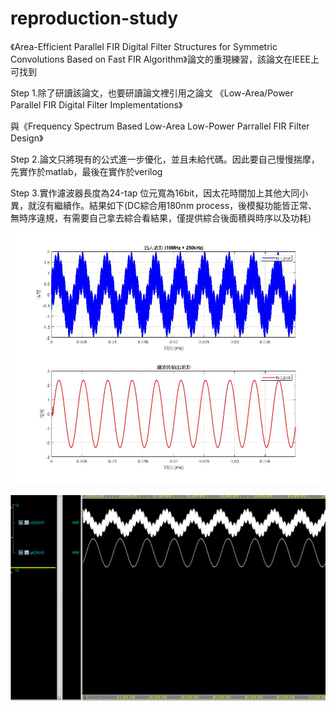 # reproduction-study
《Area-Efficient Parallel FIR Digital Filter Structures for Symmetric Convolutions Based on Fast FIR Algorithm》論文的重現練習，該論文在IEEE上可找到

Step 1.除了研讀該論文，也要研讀論文裡引用之論文  《Low-Area/Power Parallel FIR Digital Filter Implementations》

與《Frequency Spectrum Based Low-Area Low-Power Parrallel FIR Filter Design》

Step 2.論文只將現有的公式進一步優化，並且未給代碼。因此要自己慢慢揣摩，先實作於matlab，最後在實作於verilog

Step 3.實作濾波器長度為24-tap  位元寬為16bit，因太花時間加上其他大同小異，就沒有繼續作。結果如下(DC綜合用180nm process，後模擬功能皆正常、無時序違規，有需要自己拿去綜合看結果，僅提供綜合後面積與時序以及功耗)

![image](https://github.com/108350035/reproduction-study/blob/main/matlab.jpg)

![image](https://github.com/108350035/reproduction-study/blob/main/verdi%E6%B3%A2%E5%BD%A2.PNG)






